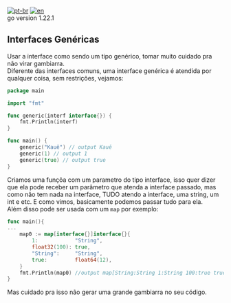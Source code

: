 [![pt-br](https://img.shields.io/badge/language-pt--br-green.svg)](https://github.com/kauemurakami/go-generic-interface/blob/main/README.pt-br.md)
[![en](https://img.shields.io/badge/language-en-orange.svg)](https://github.com/kauemurakami/go-generic-interface/blob/main/README.md)  
go version 1.22.1  

## Interfaces Genéricas 
Usar a interface como sendo um tipo genérico, tomar muito cuidado pra não virar gambiarra.  
Diferente das interfaces comuns, uma interface genérica é atendida por qualquer coisa, sem restrições, vejamos:  
```go
package main

import "fmt"

func generic(interf interface{}) {
	fmt.Println(interf)
}

func main() {
	generic("Kauê") // output Kauê
	generic(1) // output 1
	generic(true) // output true
}
```
Criamos uma funçõa com um parametro do tipo interface, isso quer dizer que ela pode receber um parâmetro que atenda a interface passado, mas como não tem nada na interface, TUDO atendo a interface, uma string, um int e etc. E como vimos, basicamente podemos passar tudo para ela.  
Além disso pode ser usada com um  ```map``` por exemplo:  
```go
func main(){
...
	map0 := map[interface{}]interface{}{
		1:            "String",
		float32(100): true,
		"String":     "String",
		true:         float64(12),
	}
	fmt.Println(map0) //output map[String:String 1:String 100:true true:12]
}
```
Mas cuidado pra isso não gerar uma grande gambiarra no seu código.  